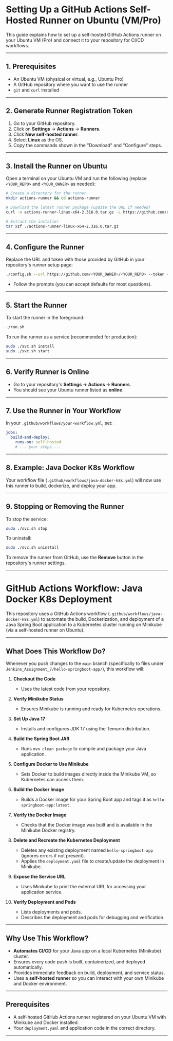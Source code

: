 # Setting Up a GitHub Actions Self-Hosted Runner on Ubuntu (VM/Pro)

This guide explains how to set up a self-hosted GitHub Actions runner on your Ubuntu VM (Pro) and connect it to your repository for CI/CD workflows.

---

## 1. Prerequisites

- An Ubuntu VM (physical or virtual, e.g., Ubuntu Pro)
- A GitHub repository where you want to use the runner
- `git` and `curl` installed

---

## 2. Generate Runner Registration Token

1. Go to your GitHub repository.
2. Click on **Settings** → **Actions** → **Runners**.
3. Click **New self-hosted runner**.
4. Select **Linux** as the OS.
5. Copy the commands shown in the "Download" and "Configure" steps.

---

## 3. Install the Runner on Ubuntu

Open a terminal on your Ubuntu VM and run the following (replace `<YOUR_REPO>` and `<YOUR_OWNER>` as needed):

```sh
# Create a directory for the runner
mkdir actions-runner && cd actions-runner

# Download the latest runner package (update the URL if needed)
curl -o actions-runner-linux-x64-2.316.0.tar.gz -L https://github.com/actions/runner/releases/download/v2.316.0/actions-runner-linux-x64-2.316.0.tar.gz

# Extract the installer
tar xzf ./actions-runner-linux-x64-2.316.0.tar.gz
```

---

## 4. Configure the Runner

Replace the URL and token with those provided by GitHub in your repository's runner setup page:

```sh
./config.sh --url https://github.com/<YOUR_OWNER>/<YOUR_REPO> --token <YOUR_TOKEN>
```

- Follow the prompts (you can accept defaults for most questions).

---

## 5. Start the Runner

To start the runner in the foreground:

```sh
./run.sh
```

To run the runner as a service (recommended for production): 

```sh
sudo ./svc.sh install
sudo ./svc.sh start
```

---

## 6. Verify Runner is Online

- Go to your repository's **Settings → Actions → Runners**.
- You should see your Ubuntu runner listed as **online**.

---

## 7. Use the Runner in Your Workflow

In your `.github/workflows/your-workflow.yml`, set:

```yaml
jobs:
  build-and-deploy:
    runs-on: self-hosted
    # ... your steps ...
```

---

## 8. Example: Java Docker K8s Workflow

Your workflow file (`.github/workflows/java-docker-k8s.yml`) will now use this runner to build, dockerize, and deploy your app.

---

## 9. Stopping or Removing the Runner

To stop the service:

```sh
sudo ./svc.sh stop
```

To uninstall:

```sh
sudo ./svc.sh uninstall
```

To remove the runner from GitHub, use the **Remove** button in the repository's runner settings.

---

# GitHub Actions Workflow: Java Docker K8s Deployment

This repository uses a GitHub Actions workflow (`.github/workflows/java-docker-k8s.yml`) to automate the build, Dockerization, and deployment of a Java Spring Boot application to a Kubernetes cluster running on Minikube (via a self-hosted runner on Ubuntu).

---

## What Does This Workflow Do?

Whenever you push changes to the `main` branch (specifically to files under `Jenkins_Assignment_7/hello-springboot-app/`), this workflow will:

1. **Checkout the Code**
   - Uses the latest code from your repository.

2. **Verify Minikube Status**
   - Ensures Minikube is running and ready for Kubernetes operations.

3. **Set Up Java 17**
   - Installs and configures JDK 17 using the Temurin distribution.

4. **Build the Spring Boot JAR**
   - Runs `mvn clean package` to compile and package your Java application.

5. **Configure Docker to Use Minikube**
   - Sets Docker to build images directly inside the Minikube VM, so Kubernetes can access them.

6. **Build the Docker Image**
   - Builds a Docker image for your Spring Boot app and tags it as `hello-springboot-app:latest`.

7. **Verify the Docker Image**
   - Checks that the Docker image was built and is available in the Minikube Docker registry.

8. **Delete and Recreate the Kubernetes Deployment**
   - Deletes any existing deployment named `hello-springboot-app` (ignores errors if not present).
   - Applies the `deployment.yaml` file to create/update the deployment in Minikube.

9. **Expose the Service URL**
   - Uses Minikube to print the external URL for accessing your application service.

10. **Verify Deployment and Pods**
    - Lists deployments and pods.
    - Describes the deployment and pods for debugging and verification.

---

## Why Use This Workflow?

- **Automates CI/CD** for your Java app on a local Kubernetes (Minikube) cluster.
- Ensures every code push is built, containerized, and deployed automatically.
- Provides immediate feedback on build, deployment, and service status.
- Uses a **self-hosted runner** so you can interact with your own Minikube and Docker environment.

---

## Prerequisites

- A self-hosted GitHub Actions runner registered on your Ubuntu VM with Minikube and Docker installed.
- Your `deployment.yaml` and application code in the correct directory.

---
